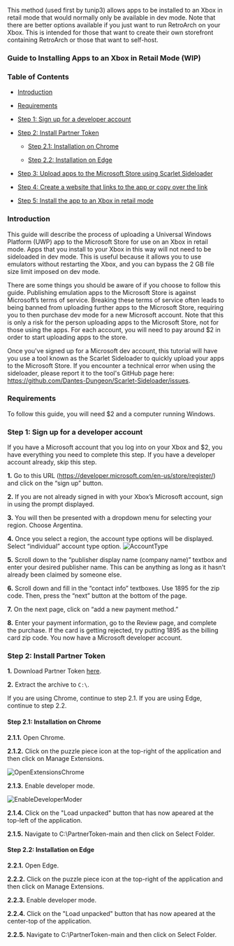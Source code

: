 This method (used first by tunip3) allows apps to be installed to an Xbox in retail mode that would normally only be available in dev mode.  Note that there are better options available if you just want to run RetroArch on your Xbox.  This is intended for those that want to create their own storefront containing RetroArch or those that want to self-host.

### Guide to Installing Apps to an Xbox in Retail Mode (WIP)

### Table of Contents
* [Introduction](#introduction)

* [Requirements](#requirements)

* [Step 1: Sign up for a developer account](#step-1-sign-up-for-a-developer-account)

* [Step 2: Install Partner Token](#step-2-install-partner-token)
    
    * [Step 2.1: Installation on Chrome](#step-21-installation-on-chrome)
    
    * [Step 2.2: Installation on Edge](#step-22-installation-on-edge)

* [Step 3: Upload apps to the Microsoft Store using Scarlet Sideloader](#step-3-upload-apps-to-the-microsoft-store-using-scarlet-sideloader)

* [Step 4: Create a website that links to the app or copy over the link](#step-4-create-a-website-that-links-to-the-app-or-copy-over-the-link)

* [Step 5: Install the app to an Xbox in retail mode](#step-5-install-the-app-to-an-xbox-in-retail-mode)

### Introduction

This guide will describe the process of uploading a Universal Windows Platform (UWP) app to the Microsoft Store for use on an Xbox in retail mode.  Apps that you install to your Xbox in this way will not need to be sideloaded in dev mode.  This is useful because it allows you to use emulators without restarting the Xbox, and you can bypass the 2 GB file size limit imposed on dev mode.

There are some things you should be aware of if you choose to follow this guide.  Publishing emulation apps to the Microsoft Store is against Microsoft’s terms of service.  Breaking these terms of service often leads to being banned from uploading further apps to the Microsoft Store, requiring you to then purchase dev mode for a new Microsoft account.  Note that this is only a risk for the person uploading apps to the Microsoft Store, not for those using the apps.  For each account, you will need to pay around $2 in order to start uploading apps to the store.

Once you've signed up for a Microsoft dev account, this tutorial will have you use a tool known as the Scarlet Sideloader to quickly upload your apps to the Microsoft Store.  If you encounter a technical error when using the sideloader, please report it to the tool's GitHub page here: https://github.com/Dantes-Dungeon/Scarlet-Sideloader/issues.

### Requirements

To follow this guide, you will need $2 and a computer running Windows.

### Step 1: Sign up for a developer account

If you have a Microsoft account that you log into on your Xbox and $2, you have everything you need to complete this step.  If you have a developer account already, skip this step.

**1.**  Go to this URL (https://developer.microsoft.com/en-us/store/register/) and click on the “sign up” button.

**2.**  If you are not already signed in with your Xbox’s Microsoft account, sign in using the prompt displayed.

**3.**  You will then be presented with a dropdown menu for selecting your region.  Choose Argentina.

**4.**  Once you select a region, the account type options will be displayed.  Select “individual” account type option.
![AccountType](https://i.imgur.com/3M84Ydq.png "Sign up for an individual account")

**5.**  Scroll down to the “publisher display name (company name)” textbox and enter your desired publisher name.  This can be anything as long as it hasn’t already been claimed by someone else.

**6.**  Scroll down and fill in the “contact info” textboxes.  Use 1895 for the zip code.  Then, press the “next” button at the bottom of the page.

**7.**  On the next page, click on “add a new payment method.”

**8.**  Enter your payment information, go to the Review page, and complete the purchase.  If the card is getting rejected, try putting 1895 as the billing card zip code.  You now have a Microsoft developer account.

### Step 2: Install Partner Token

**1.**  Download Partner Token [here](https://github.com/Dantes-Dungeon/PartnerToken/archive/refs/heads/main.zip).

**2.**  Extract the archive to `C:\`.
 
If you are using Chrome, continue to step 2.1.  If you are using Edge, continue to step 2.2.

#### Step 2.1: Installation on Chrome

**2.1.1.**  Open Chrome.

**2.1.2.**  Click on the puzzle piece icon at the top-right of the application and then click on Manage Extensions.

![OpenExtensionsChrome](https://i.imgur.com/t0ZIHp5.png "Open the extensions menu")

**2.1.3.**  Enable developer mode.

![EnableDeveloperModer](https://i.imgur.com/EyKzbhE.png "Enable developer mode")

**2.1.4.**  Click on the "Load unpacked" button that has now apeared at the top-left of the application.

**2.1.5.**  Navigate to C:\PartnerToken-main and then click on Select Folder.

#### Step 2.2: Installation on Edge

**2.2.1.**  Open Edge.

**2.2.2.**  Click on the puzzle piece icon at the top-right of the application and then click on Manage Extensions.

**2.2.3.**  Enable developer mode.

**2.2.4.**  Click on the "Load unpacked" button that has now apeared at the center-top of the application.

**2.2.5.**  Navigate to C:\PartnerToken-main and then click on Select Folder.
